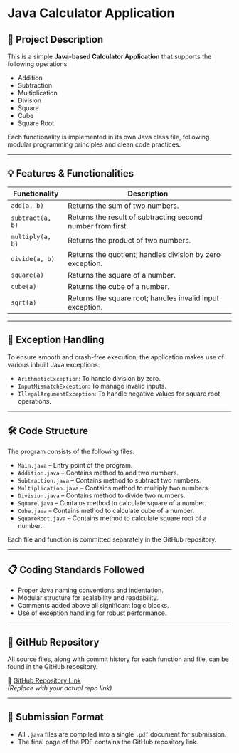 # Java Calculator Application


## 📌 Project Description

This is a simple **Java-based Calculator Application** that supports the following operations:

- Addition
- Subtraction
- Multiplication
- Division
- Square
- Cube
- Square Root

Each functionality is implemented in its own Java class file, following modular programming principles and clean code practices.

---

## 💡 Features & Functionalities

| Functionality     | Description                                                |
|-------------------|------------------------------------------------------------|
| `add(a, b)`       | Returns the sum of two numbers.                            |
| `subtract(a, b)`  | Returns the result of subtracting second number from first.|
| `multiply(a, b)`  | Returns the product of two numbers.                        |
| `divide(a, b)`    | Returns the quotient; handles division by zero exception. |
| `square(a)`       | Returns the square of a number.                            |
| `cube(a)`         | Returns the cube of a number.                              |
| `sqrt(a)`         | Returns the square root; handles invalid input exception.  |

---

## 🧠 Exception Handling

To ensure smooth and crash-free execution, the application makes use of various inbuilt Java exceptions:

- `ArithmeticException`: To handle division by zero.
- `InputMismatchException`: To manage invalid inputs.
- `IllegalArgumentException`: To handle negative values for square root operations.

---

## 🛠 Code Structure

The program consists of the following files:

- `Main.java` – Entry point of the program.
- `Addition.java` – Contains method to add two numbers.
- `Subtraction.java` – Contains method to subtract two numbers.
- `Multiplication.java` – Contains method to multiply two numbers.
- `Division.java` – Contains method to divide two numbers.
- `Square.java` – Contains method to calculate square of a number.
- `Cube.java` – Contains method to calculate cube of a number.
- `SquareRoot.java` – Contains method to calculate square root of a number.

Each file and function is committed separately in the GitHub repository.

---

## 📋 Coding Standards Followed

- Proper Java naming conventions and indentation.
- Modular structure for scalability and readability.
- Comments added above all significant logic blocks.
- Use of exception handling for robust performance.

---

## 📎 GitHub Repository

All source files, along with commit history for each function and file, can be found in the GitHub repository.

🔗 [GitHub Repository Link](https://github.com/yourusername/Calculator)  
*(Replace with your actual repo link)*

---

## 📄 Submission Format

- All `.java` files are compiled into a single `.pdf` document for submission.
- The final page of the PDF contains the GitHub repository link.
